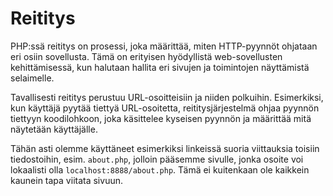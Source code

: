 # Reititys

PHP:ssä reititys on prosessi, joka määrittää, miten HTTP-pyynnöt ohjataan eri osiin sovellusta. Tämä on erityisen hyödyllistä web-sovellusten kehittämisessä, kun halutaan hallita eri sivujen ja toimintojen näyttämistä selaimelle.

Tavallisesti reititys perustuu URL-osoitteisiin ja niiden polkuihin. Esimerkiksi, kun käyttäjä pyytää tiettyä URL-osoitetta, reititysjärjestelmä ohjaa pyynnön tiettyyn koodilohkoon, joka käsittelee kyseisen pyynnön ja määrittää mitä näytetään käyttäjälle.

Tähän asti olemme käyttäneet esimerkiksi linkeissä suoria viittauksia toisiin tiedostoihin, esim. ``about.php``, jolloin pääsemme sivulle, jonka osoite voi lokaalisti olla ``localhost:8888/about.php``. Tämä ei kuitenkaan ole kaikkein kaunein tapa viitata sivuun.